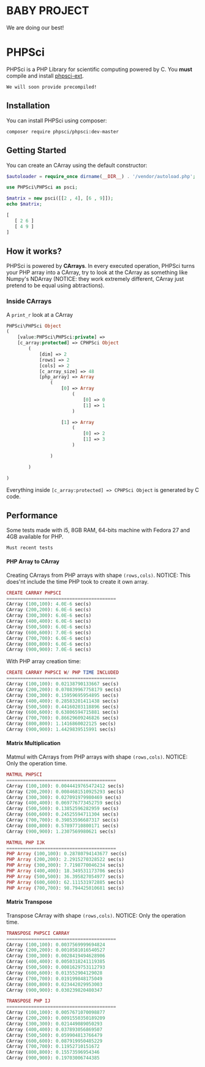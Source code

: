 # BABY PROJECT
We are doing our best!

# PHPSci
PHPSci is a PHP Library for scientific computing powered by C. You **must** compile and install
[phpsci-ext](https://www.github.com/phpsci/php-ext). 

`
We will soon provide precompiled!
`

## Installation
You can install PHPSci using composer:
```
composer require phpsci/phpsci:dev-master
```



## Getting Started

You can create an CArray using the default constructor:

```php
$autoloader = require_once dirname(__DIR__) . '/vendor/autoload.php';

use PHPSci\PHPSci as psci;

$matrix = new psci([[2 , 4], [6 , 9]]);
echo $matrix;
```

```php
[
   [ 2 6 ]
   [ 4 9 ]
]
```


## How it works?

PHPSci is powered by **CArrays**.
In every executed operation, PHPSci turns your PHP array into a CArray, try to look at the CArray as something like 
Numpy's NDArray (NOTICE: they work extremely different, CArray just pretend to be equal using abtractions).

### Inside CArrays
A `print_r` look at a CArray
```php
PHPSci\PHPSci Object
(
    [value:PHPSci\PHPSci:private] => 
    [c_array:protected] => CPHPSci Object
        (
            [dim] => 2
            [rows] => 2
            [cols] => 2
            [c_array_size] => 48
            [php_array] => Array
                (
                    [0] => Array
                        (
                            [0] => 0
                            [1] => 1
                        )

                    [1] => Array
                        (
                            [0] => 2
                            [1] => 3
                        )

                )

        )

)
```
Everything inside `[c_array:protected] => CPHPSci Object` is generated
by C code.

## Performance
Some tests made with i5, 8GB RAM, 64-bits machine with Fedora 27 and
4GB available for PHP.

`Must recent tests`

#### PHP Array to CArray
Creating CArrays from PHP arrays with shape `(rows,cols)`.
NOTICE: This does'nt include the time PHP took to create it own array.
```php
CREATE CARRAY PHPSCI
========================================
CArray (100,100): 4.0E-6 sec(s)
CArray (200,200): 6.0E-6 sec(s)
CArray (300,300): 6.0E-6 sec(s)
CArray (400,400): 6.0E-6 sec(s)
CArray (500,500): 6.0E-6 sec(s)
CArray (600,600): 7.0E-6 sec(s)
CArray (700,700): 6.0E-6 sec(s)
CArray (800,800): 6.0E-6 sec(s)
CArray (900,900): 7.0E-6 sec(s)
```
With PHP array creation time:
```php
CREATE CARRAY PHPSCI W/ PHP TIME INCLUDED
========================================
CArray (100,100): 0.02138790133667 sec(s)
CArray (200,200): 0.070839967758179 sec(s)
CArray (300,300): 0.15959695954895 sec(s)
CArray (400,400): 0.28583201411438 sec(s)
CArray (500,500): 0.44160203118896 sec(s)
CArray (600,600): 0.63806594715881 sec(s)
CArray (700,700): 0.86629609246826 sec(s)
CArray (800,800): 1.1416860022125 sec(s)
CArray (900,900): 1.4429839515991 sec(s)
```
#### Matrix Multiplication
Matmul with CArrays from PHP arrays with shape `(rows,cols)`.
NOTICE: Only the operation time.
```php
MATMUL PHPSCI
========================================
CArray (100,100): 0.0044419765472412 sec(s)
CArray (200,200): 0.0084681510925293 sec(s)
CArray (300,300): 0.027091979980469 sec(s)
CArray (400,400): 0.069776773452759 sec(s)
CArray (500,500): 0.13852596282959 sec(s)
CArray (600,600): 0.24525594711304 sec(s)
CArray (700,700): 0.39853596687317 sec(s)
CArray (800,800): 0.57897710800171 sec(s)
CArray (900,900): 1.2307569980621 sec(s)
```
```php
MATMUL PHP IJK
========================================
PHP Array (100,100): 0.28780794143677 sec(s)
PHP Array (200,200): 2.2915270328522 sec(s)
PHP Array (300,300): 7.7198770046234 sec(s)
PHP Array (400,400): 18.349531173706 sec(s)
PHP Array (500,500): 36.395827054977 sec(s)
PHP Array (600,600): 62.111531972885 sec(s)
PHP Array (700,700): 98.794425010681 sec(s)
```

#### Matrix Transpose
Transpose CArray with shape `(rows,cols)`.
NOTICE: Only the operation time.
```php
TRANSPOSE PHPSCI CARRAY
========================================
CArray (100,100): 0.0037569999694824
CArray (200,200): 0.0010581016540527
CArray (300,300): 0.0028419494628906
CArray (400,400): 0.0050318241119385
CArray (500,500): 0.0081629753112793
CArray (600,600): 0.013552904129028
CArray (700,700): 0.019199848175049
CArray (800,800): 0.023442029953003
CArray (900,900): 0.030239820480347
```
```php
TRANSPOSE PHP IJ
========================================
CArray (100,100): 0.0057671070098877
CArray (200,200): 0.0091550350189209
CArray (300,300): 0.021449089050293
CArray (400,400): 0.037893056869507
CArray (500,500): 0.059904813766479
CArray (600,600): 0.087919950485229
CArray (700,700): 0.11952710151672
CArray (800,800): 0.15573596954346
CArray (900,900): 0.19703006744385
```